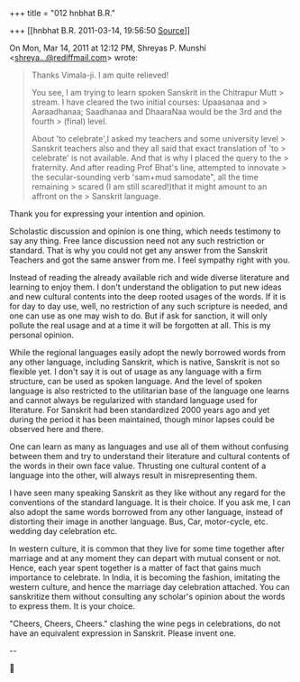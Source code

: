 +++
title = "012 hnbhat B.R."

+++
[[hnbhat B.R.	2011-03-14, 19:56:50 [Source](https://groups.google.com/g/samskrita/c/i5LJLKHbdqE)]]



On Mon, Mar 14, 2011 at 12:12 PM, Shreyas P. Munshi \<[shreya...@rediffmail.com]()\> wrote:  

> Thanks Vimala-ji. I am quite relieved!  
>   
> You see, I am trying to learn spoken Sanskrit in the Chitrapur Mutt > stream. I have cleared the two initial courses: Upaasanaa and > Aaraadhanaa; Saadhanaa and DhaaraNaa would be the 3rd and the fourth > (final) level.  
>   
> About 'to celebrate',I asked my teachers and some university level > Sanskrit teachers also and they all said that exact translation of 'to > celebrate' is not available. And that is why I placed the query to the > fraternity. And after reading Prof Bhat's line, attempted to innovate > the secular-sounding verb 'sam+mud samodate", all the time remaining > scared (I am still scared!)that it might amount to an affront on the > Sanskrit language.  
>   

  

Thank you for expressing your intention and opinion.

  

Scholastic discussion and opinion is one thing, which needs testimony to say any thing. Free lance discussion need not any such restriction or standard. That is why you could not get any answer from the Sanskrit Teachers and got the same answer from me. I feel sympathy right with you.

  

Instead of reading the already available rich and wide diverse literature and learning to enjoy them. I don't understand the obligation to put new ideas and new cultural contents into the deep rooted usages of the words. If it is for day to day use, well, no restriction of any such scripture is needed, and one can use as one may wish to do. But if ask for sanction, it will only pollute the real usage and at a time it will be forgotten at all. This is my personal opinion.

  

While the regional languages easily adopt the newly borrowed words from any other language, including Sanskrit, which is native, Sanskrit is not so flexible yet. I don't say it is out of usage as any language with a firm structure, can be used as spoken language. And the level of spoken language is also restricted to the utilitarian base of the language one learns and cannot always be regularized with standard language used for literature. For Sanskrit had been standardized 2000 years ago and yet during the period it has been maintained, though minor lapses could be observed here and there.

  

One can learn as many as languages and use all of them without confusing between them and try to understand their literature and cultural contents of the words in their own face value. Thrusting one cultural content of a language into the other, will always result in misrepresenting them.

  

I have seen many speaking Sanskrit as they like without any regard for the conventions of the standard language. It is their choice. If you ask me, I can also adopt the same words borrowed from any other language, instead of distorting their image in another language. Bus, Car, motor-cycle, etc. wedding day celebration etc.

  

In western culture, it is common that they live for some time together after marriage and at any moment they can depart with mutual consent or not. Hence, each year spent together is a matter of fact that gains much importance to celebrate. In India, it is becoming the fashion, imitating the western culture, and hence the marriage day celebration attached. You can sanskritize them without consulting any scholar's opinion about the words to express them. It is your choice.

  

"Cheers, Cheers, Cheers." clashing the wine pegs in celebrations, do not have an equivalent expression in Sanskrit. Please invent one.

  

--



